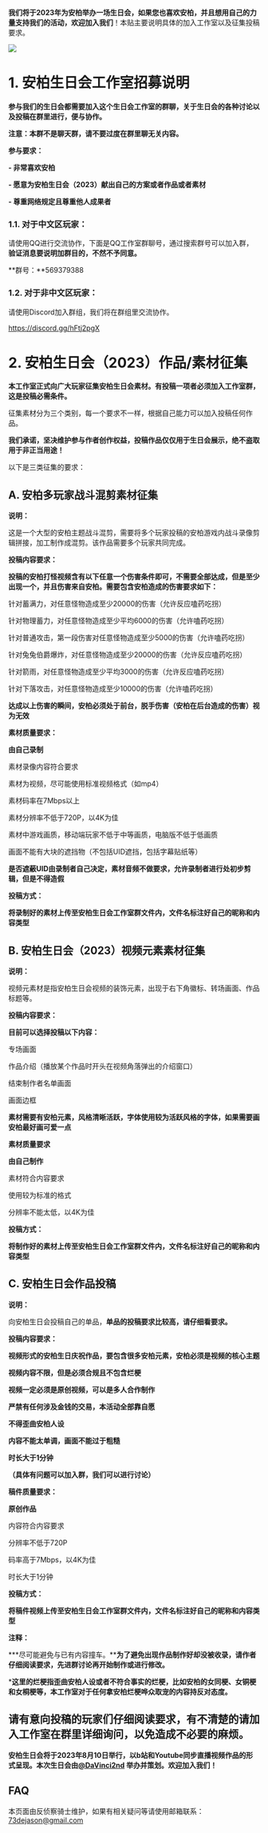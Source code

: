 **我们将于2023年为安柏举办一场生日会，如果您也喜欢安柏，并且想用自己的力量支持我们的活动，欢迎加入我们**！本贴主要说明具体的加入工作室以及征集投稿要求。

![](https://upload-bbs.mihoyo.com/upload/2022/10/28/291128880/9219653b686488fbca8e14d53c5b5048_6599060336183107483.jpg?x-oss-process=image//resize,s_600/quality,q_80/auto-orient,0/interlace,1/format,jpg)

# 1. 安柏生日会工作室招募说明

**参与我们的生日会都需要加入这个生日会工作室的群聊，关于生日会的各种讨论以及投稿在群里进行，便与协作。**

**注意：本群不是聊天群，请不要过度在群里聊无关内容。**

**参与要求：**

**- 非常喜欢安柏**

**- 愿意为安柏生日会（2023）献出自己的方案或者作品或者素材**

**- 尊重网络规定且尊重他人成果者**

### 1.1. 对于中文区玩家：

请使用QQ进行交流协作，下面是QQ工作室群聊号，通过搜索群号可以加入群，**验证消息要说明加群目的，不然不予同意。**

**群号：**569379388

### 1.2. 对于非中文区玩家：

请使用Discord加入群组，我们将在群组里交流协作。

https://discord.gg/hFtj2pgX

# 2. 安柏生日会（2023）作品/素材征集

**本工作室正式向广大玩家征集安柏生日会素材。有投稿一项者必须加入工作室群，这是投稿必需条件。**

征集素材分为三个类别，每一个要求不一样，根据自己能力可以加入投稿任何作品。

**我们承诺，坚决维护参与作者创作权益，投稿作品仅仅用于生日会展示，绝不盗取用于非正当用途！**

以下是三类征集的要求：

## A. 安柏多玩家战斗混剪素材征集

**说明：**

这是一个大型的安柏主题战斗混剪，需要将多个玩家投稿的安柏游戏内战斗录像剪辑拼接，加工制作成混剪。该作品需要多个玩家共同完成。

**投稿内容要求：**

**投稿的安柏打怪视频含有以下任意一个伤害条件即可，不需要全部达成，但是至少出现一个，并且伤害来自安柏。需要包含安柏造成的伤害要求如下：**

针对蓄满力，对任意怪物造成至少20000的伤害（允许反应嗑药吃拐）

针对物理蓄力，对任意怪物造成至少平均6000的伤害（允许嗑药吃拐）

针对普通攻击，第一段伤害对任意怪物造成至少5000的伤害（允许嗑药吃拐）

针对兔兔伯爵爆炸，对任意怪物造成至少20000的伤害（允许反应嗑药吃拐）

针对箭雨，对任意怪物造成至少平均3000的伤害（允许反应嗑药吃拐）

针对下落攻击，对任意怪物造成至少10000的伤害（允许嗑药吃拐）

**达成以上伤害的瞬间，安柏必须处于前台，脱手伤害（安柏在后台造成的伤害）视为无效**

**素材质量要求：**

**由自己录制**

素材录像内容符合要求

素材为视频，尽可能使用标准视频格式（如mp4）

素材码率在7Mbps以上

素材分辨率不低于720P，以4K为佳

素材中游戏画质，移动端玩家不低于中等画质，电脑版不低于低画质

画面不能有大块的遮挡物（不包括UID遮挡，包括字幕贴纸等）

**是否遮蔽UID由录制者自己决定，素材音频不做要求，允许录制者进行处初步剪辑，但是不得造假**

**投稿方式：**

**将录制好的素材上传至安柏生日会工作室群文件内，文件名标注好自己的昵称和内容类型**

## B. **安柏生日会（2023）视频元素素材征集**

**说明：**

视频元素材是指安柏生日会视频的装饰元素，出现于右下角徽标、转场画面、作品标题等。

**投稿内容要求：**

**目前可以选择投稿以下内容：**

专场画面

作品介绍（播放某个作品时开头在视频角落弹出的介绍窗口）

结束制作者名单画面

画面边框

**素材需要有安柏元素，风格清晰活跃，字体使用较为活跃风格的字体，如果需要画安柏最好画可爱一点**

**素材质量要求**

**由自己制作**

素材符合内容要求

使用较为标准的格式

分辨率不能太低，以4K为佳

**投稿方式：**

**将制作好的素材上传至安柏生日会工作室群文件内，文件名标注好自己的昵称和内容类型**

## C. 安柏生日会作品投稿

**说明：**

向安柏生日会投稿自己的单品，**单品的投稿要求比较高，请仔细看要求。**

**投稿内容要求：**

**视频形式的安柏生日庆祝作品，要包含很多安柏元素，安柏必须是视频的核心主题**

**视频内容不限，但是必须合规且不包含烂梗**

**视频一定必须是原创视频，可以是多人合作制作**

**严禁有任何涉及金钱的交易，本活动全部靠自愿**

**不得歪曲安柏人设**

**内容不能太单调，画面不能过于粗糙**

**时长大于1分钟**

**（具体有问题可以加入群，我们可以进行讨论）**

**稿件质量要求：**

**原创作品**

内容符合内容要求

分辨率不低于720P

码率高于7Mbps，以4K为佳

时长大于1分钟

**投稿方式：**

**将稿件视频上传至安柏生日会工作室群文件内，文件名标注好自己的昵称和内容类型**

**注释：**

***尽可能避免与已有内容撞车。****为了避免出现作品制作好却没被收录，请作者仔细阅读要求，先进群讨论再开始制作或进行修改。**

***这里的烂梗指歪曲安柏人设或者不符合事实的烂梗，比如安柏的女同梗、女铜梗和女桐梗等，本工作室对于任何拿安柏烂梗哗众取宠的内容持反对态度。**

## 请有意向投稿的玩家们仔细阅读要求，有不清楚的请加入工作室在群里详细询问，以免造成不必要的麻烦。

**安柏生日会将于2023年8月10日举行，以b站和Youtube同步直播视频作品的形式呈现。本次生日会由﻿[@DaVinci2nd](https://bbs.mihoyo.com/ys/accountCenter/postList?id=291128880) ﻿ 举办并策划。欢迎加入我们！**

## FAQ

本页面由反侦察骑士维护，如果有相关疑问等请使用邮箱联系：73dejason@gmail.com